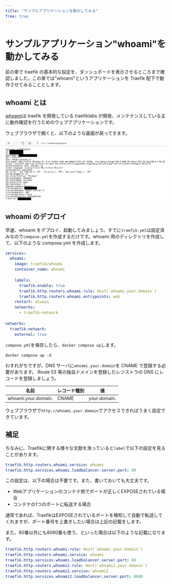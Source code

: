 ```yaml
---
title: "サンプルアプリケーションを動かしてみる"
free: true
---
```


# サンプルアプリケーション"whoami"を動かしてみる

前の章で traefik の基本的な設定を、ダッシュボードを表示させるところまで確認しました。この章では"whoami"というアプリケーションを Traefik 配下で動作させてみることとします。

## whoami とは

[whoami](https://github.com/traefik/whoami)は traefik を開発している traefiklabs が開発、メンテナンスしている主に動作確認を行うためのウェブアプリケーションです。

ウェブブラウザで開くと、以下のような画面が戻ってきます。

![whoamiの画面](/images/whoami.png)

## whoami のデプロイ

早速、whoami をデプロイ、起動してみましょう。すでに`traefik.yml`は設定済みなので`compose.yml`を作成するだけです。whoami 用のディレクトリを作成して、以下のような compose.yml を作成します。

```yaml:compose.yml
services:
  whoami:
    image: traefik/whoami
    container_name: whoami

    labels:
      traefik.enable: true
      traefik.http.routers.whoami.rule: Host(`whoami.your.domain`)
      traefik.http.routers.whoami.entrypoints: web
    restart: always
    networks:
      - traefik-network

networks:
  traefik-network:
    external: true
```

`compose.yml`を保存したら、`docker compose up`します。

```shell
docker compose up -d
```

わすれがちですが、DNS サーバに`whoami.your.domain`を CNAME で登録する必要があります。
Route 53 等の独自ドメインを登録したレジストラの DNS にレコードを登録しましょう。

| 名前                | レコード種別 | 値           |
|---------------------|----------|--------------|
| whoami.your.domain. | CNAME    | your.domain. |

ウェブブラウザで`http://whoami.your.domain`でアクセスできればうまく設定できています。


## 補足
ちなみに、Traefikに関する様々な文献を漁っていると`label`で以下の設定を見ることがあります。

```yaml
traefik.http.routers.whoami.service: whoami
traefik.http.services.whoami.loadbalancer.server.port: 80
```

この設定は、以下の場合は不要です。また、書いておいても大丈夫です。

- Webアプリケーションのコンテナ側でポートが正しくEXPOSEされている場合
- コンテナの1つのポートに転送する場合

通常であれば、TraefikはEXPOSEされているポートを検知して自動で転送してくれますが、ポート番号を上書きしたい場合は上記の記載をします。

また、80番以外にも8080番も使う、といった場合は以下のような記載になります。

```yaml
traefik.http.routers.whoami.rule: Host(`whoami.your.domain`)
traefik.http.routers.whoami.service: whoami
traefik.http.services.whoami.loadbalancer.server.port: 80
traefik.http.routers.whoami2.rule: Host(`whoami2.your.domain`)
traefik.http.routers.whoami2.service: whoami2
traefik.http.services.whoami2.loadbalancer.server.port: 8080
```





